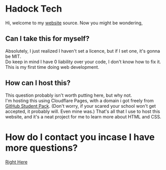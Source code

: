 # Hadock Tech

Hi, welcome to my [website](https://hadock.tech) source.
Now you might be wondering,

## Can I take this for myself?
Absolutely, I just realized I haven't set a licence, but if I set one, it's gonna be MIT.\
Do keep in mind I have 0 liability over your code, I don't know how to fix it. This is my first time doing web development.

## How can I host this?
This question probably isn't worth putting here, but why not.\
I'm hosting this using Cloudflare Pages, with a domain i got freely from [GitHub Student Pack](https://education.github.com/pack). (Don't worry, if your scared your school won't get accepted, it probably will. Even mine was.)
That's all that I use to host this website, and it's a neat project for me to learn more about HTML and CSS.

# How do I contact you incase I have more questions?
[Right Here](https://hadock.tech)
